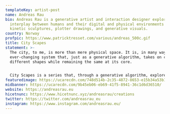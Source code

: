 ```yaml
---
templateKey: artist-post
name: Andreas Rau
bio: Andreas Rau is a generative artist and interaction designer exploring the
  interplay between humans and their digital and physical environments in
  kinetic sculptures, plotter drawings, and generative visuals.
country: Norway
profpic: https://www.patricktresset.com/various/andreas_500c.gif
title: City Scapes
statement: >-
  The city, to me, is more than mere physical space. It is, in many ways, an
  ever-changing system that, just as a generative algorithm, takes on countless
  different shapes while remaining the same at its core.


  City Scapes is a series that, through a generative algorithm, explores human perception in the context of the cities we live in. The series is the result of ongoing experimentation inspired by abstract expressionism and the textures of a tapestry.
featuredimage: https://ucarecdn.com/748d514b-2c35-4872-8653-e15b34a53b1a/
midbanner: https://ucarecdn.com/9b45eb06-eb69-41f5-8941-36c1d6d36510/
website: https://andreasrau.eu
hicetnunc: https://www.hicetnunc.xyz/andreasrau/creations
twitter: https://twitter.com/andreasrau_eu
instagram: https://www.instagram.com/andreasrau.eu/
---
```

